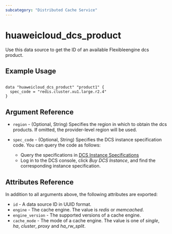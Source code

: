 ```yaml
---
subcategory: "Distributed Cache Service"
---
```


# huaweicloud_dcs_product

Use this data source to get the ID of an available Flexibleengine dcs product.

## Example Usage

```hcl

data "huaweicloud_dcs_product" "product1" {
  spec_code = "redis.cluster.xu1.large.r2.4"
}
```

## Argument Reference

* `region` - (Optional, String) Specifies the region in which to obtain the dcs products. If omitted, the provider-level region will be used.

* `spec_code` - (Optional, String) Specifies the DCS instance specification code. You can query the code as follows:
  - Query the specifications in [DCS Instance Specifications](https://support.huaweicloud.com/intl/en-us/productdesc-dcs/dcs-pd-200713003.html)
  - Log in to the DCS console, click *Buy DCS Instance*, and find the corresponding instance specification.


## Attributes Reference

In addition to all arguments above, the following attributes are exported:

* `id` - A data source ID in UUID format.
* `engine` - The cache engine. The value is *redis* or *memcached*.
* `engine_version` - The supported versions of a cache engine.
* `cache_mode` - The mode of a cache engine. The value is one of *single*, *ha*, *cluster*,
  *proxy* and *ha_rw_split*.
